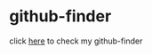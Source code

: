 # github-finder

click [here](https://adrianzhao.github.io/github-finder/) to check my github-finder